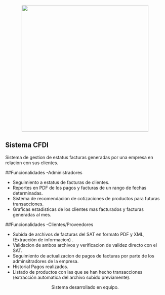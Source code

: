 <p align="center"><a href="https://laravel.com" target="_blank"><img src="https://raw.githubusercontent.com/laravel/art/master/logo-lockup/5%20SVG/2%20CMYK/1%20Full%20Color/laravel-logolockup-cmyk-red.svg" width="400"></a></p>

## Sistema CFDI

Sistema de gestion de estatus facturas generadas por una empresa en relacion con sus clientes.

##Funcionalidades -Administradores

- Seguimiento a estatus de facturas de clientes.
- Reportes en PDF de los pagos y facturas de un rango de fechas determinadas.
- Sistema de recomendacion de cotizaciones de productos para futuras transacciones.
- Graficas estadisticas de los clientes mas facturados y facturas generadas al mes.

##Funcionalidades -Clientes/Proveedores

- Subida de archivos de facturas del SAT en formato PDF y XML, (Extracción de informacion) .
- Validacion de ambos archivos y verificacion de validez directo con el SAT. 
- Seguimiento de actualizacion de pagos de facturas por parte de los adminsitradores de la empresa.
- Historial Pagos realizados.
- Listado de productos con las que se han hecho transacciones (extracción automatica del archivo subido previamente). 

<p align="center"> Sistema desarrollado en equipo. </p>
